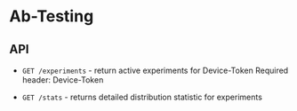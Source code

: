 # Ab-Testing

## API

* `GET /experiments` - return active experiments for Device-Token
Required header: Device-Token

* `GET /stats` - returns detailed distribution statistic for experiments
